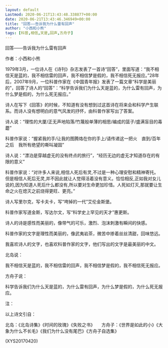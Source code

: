 ```yaml
---
layout: default
Lastmod: 2020-06-21T13:43:48.338877+00:00
date: 2020-06-21T13:43:46.346949+00:00
title: "回答——告诉我为什么雷有回声"
author: "小西和小熊"
tags: [科普,相信,天是,回声,方舟子]
---
```


回答——告诉我为什么雷有回声

作者：小西和小熊

1979年3月，一位诗人在《诗刊》杂志发表了一首诗“回答”，里面写道：“我不相信天是蓝的，我不相信雷的回声，我不相信梦是假的，我不相信死无报应。”28年后，2007年9月，一位科普作家在《中国青年报》发表了一篇文章“科学是美丽的”，回答了诗人的“回答”：“科学告诉我们为什么天是蓝的，为什么雷有回声，为什么梦是假的，为什么死无报应。”

诗人在写下《回答》的时候，不知道有没有想到过这首诗在将来会和科学产生联系。而诗人没有想明白的意气风发的抒怀，由科普作家写出了答案。

诗人说：“理性的大厦/正无声地陷落/竹蔑般单薄的相思/编成的篮子/盛满盲目的毒蘑”

科普作家说：“握紧我的手/让我的图腾烙在你的手上/请传递这一把火　直到/百年之后　我所有绝望的嘶叫凝固”

诗人说：“漂泊是穿越虚无的没有终点的旅行”，“经历无边的虚无才知道存在的有限的意义”

科普作家说：“对许多人来说,相信人死后有灵,不过是一种心理安慰和精神寄托。但是相信人死后无灵,并不因此就让人觉得活着没有意义。恰恰相反,正如我对女儿说的,因为知道人死后什么都没有,所以要对生命更加珍惜。人死如灯灭,那就要让生命之火在熄灭之前烧得更旺、更亮。”

诗人写里尔克，写卡夫卡，写“垮掉的一代”艾伦金斯堡。

科普作家写道金斯，写达尔文，写“科学史上罕见的天才”惠更斯。

诗人的诗是感性而美丽的，像带气的可乐，激烈、泡沫刺激有瞬间的快感。

科普作家的文字是理性而美丽的，像武夷岩茶，微苦中掺着丝丝清甜，回味悠远。

我喜欢诗人的文字，也喜欢科普作家的文字，他们写出的文字是最美丽的中文。

北岛说：

我不相信天是蓝的，我不相信雷的回声，我不相信梦是假的，我不相信死无报应。

方舟子说：

科学告诉我们为什么天是蓝的，为什么雷有回声，为什么梦是假的，为什么死无报应。

注：

以上诗文引自：

北岛：《北岛诗集》《时间的玫瑰》《失败之书》　　方舟子：《世界是如此的小》《大象为什么不长毛》《我们为什么没有尾巴》《方舟子自选集》

(XYS20170420)

